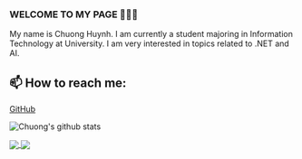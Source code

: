### WELCOME TO MY PAGE 👋👋👋
My name is Chuong Huynh. I am currently a student majoring in Information Technology at University. I am very interested in topics related to .NET and AI.<br>
## 📫 How to reach me: 

[GitHub](https://github.com/jin3107/)

![Chuong's github stats](https://github-readme-stats.vercel.app/api?username=jin3107&show_icons=true&theme=tokyonight&hide=contribs,prs,issues)
 

<a href="https://github.com/jin3107/Project_Overview/">
  <!-- Change the github-readme-stats.anuraghazra1.vercel.app to github-readme-stats.vercel.app  -->
  <img align="center" src="https://github-readme-stats.vercel.app/api/pin/?username=jin3107&repo=Project_Overview&theme=gruvbox" />
</a>

<a href="https://github.com/jin3107/RESTful.API/">
  <!-- Change the github-readme-stats.anuraghazra1.vercel.app to github-readme-stats.vercel.app  -->
  <img align="center" src="https://github-readme-stats.vercel.app/api/pin/?username=jin3107&repo=RESTful.API&theme=cobalt" />
</a>
